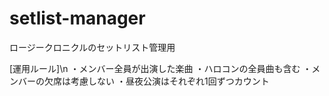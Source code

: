 # setlist-manager
ロージークロニクルのセットリスト管理用

[運用ルール]\n
・メンバー全員が出演した楽曲
・ハロコンの全員曲も含む
・メンバーの欠席は考慮しない
・昼夜公演はそれぞれ1回ずつカウント
